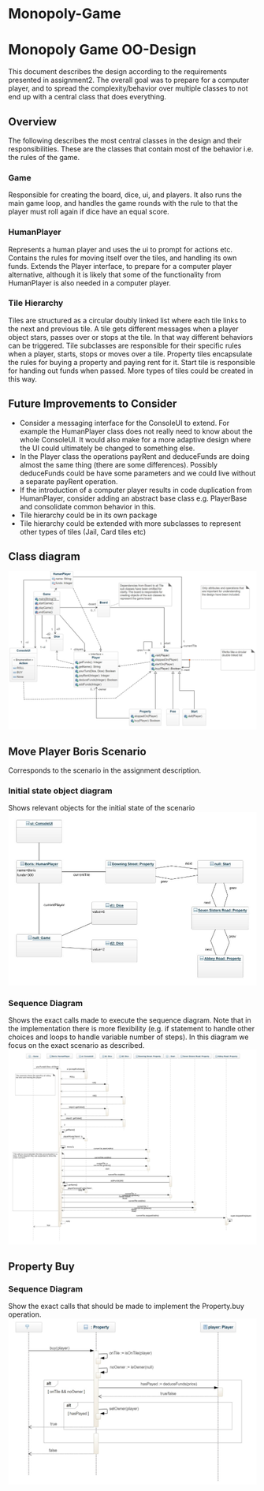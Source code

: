 # Monopoly-Game
# Monopoly Game OO-Design
This document describes the design according to the requirements presented in assignment2. The overall goal was to prepare for a computer player, and to spread the complexity/behavior over multiple classes to not end up with a central class that does everything.

## Overview
The following describes the most central classes in the design and their responsibilities. These are the classes that contain most of the behavior i.e. the rules of the game.

### Game
Responsible for creating the board, dice, ui, and players. It also runs the main game loop, and handles the game rounds with the rule to that the player must roll again if dice have an equal score.

### HumanPlayer
Represents a human player and uses the ui to prompt for actions etc. Contains the rules for moving itself over the tiles, and handling its own funds. Extends the Player interface, to prepare for a computer player alternative, although it is likely that some of the functionality from HumanPlayer is also needed in a computer player.

### Tile Hierarchy
Tiles are structured as a circular doubly linked list where each tile links to the next and previous tile.
A tile gets different messages when a player object stars, passes over or stops at the tile. In that way different behaviors can be triggered.
Tile subclasses are responsible for their specific rules when a player, starts, stops or moves over a tile. Property tiles encapsulate the rules for buying a property and paying rent for it. Start tile is responsible for handing out funds when passed. More types of tiles could be created in this way.

## Future Improvements to Consider
 * Consider a messaging interface for the ConsoleUI to extend. For example the HumanPlayer class does not really need to know about the whole ConsoleUI. It would also make for a more adaptive design where the UI could ultimately be changed to something else.
 * In the Player class the operations payRent and deduceFunds are doing almost the same thing (there are some differences). Possibly deduceFunds could be have some parameters and we could live without a separate payRent operation.
 * If the introduction of a computer player results in code duplication from HumanPlayer, consider adding an abstract base class e.g. PlayerBase and consolidate common behavior in this.
 * Tile hierarchy could be in its own package
 * Tile hierarchy could be extended with more subclasses to represent other types of tiles (Jail, Card tiles etc)

## Class diagram
![class diagram](img/class_diagram.jpg)

## Move Player Boris Scenario
Corresponds to the scenario in the assignment description.

### Initial state object diagram
Shows relevant objects for the initial state of the scenario
![object diagram](img/object_diagram.jpg)

### Sequence Diagram
Shows the exact calls made to execute the sequence diagram. Note that in the implementation there is more flexibility (e.g. if statement to handle other choices and loops to handle variable number of steps). In this diagram we focus on the exact scenario as described.
![sequence diagram](img/sequence_diagram.jpg)

## Property Buy
### Sequence Diagram
Show the exact calls that should be made to implement the Property.buy operation.
![Property buy sequence diagram](img/buy_sequence_diagram.jpg)

